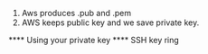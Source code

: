 1. Aws produces .pub and .pem
2. AWS keeps public key and we save private key.

**** Using your private key
**** SSH key ring
